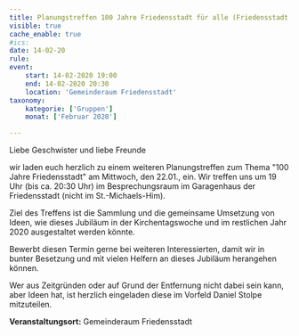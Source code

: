 ```yaml
---
title: Planungstreffen 100 Jahre Friedensstadt für alle (Friedensstadt, nicht im St.-Michaels-Heim)
visible: true
cache_enable: true
#ics: 
date: 14-02-20
rule: 
event:
	start: 14-02-2020 19:00
	end: 14-02-2020 20:30
	location: 'Gemeinderaum Friedensstadt'
taxonomy:
	kategorie: ['Gruppen']
	monat: ['Februar 2020']

---
```

Liebe Geschwister und liebe Freunde
 
wir laden euch herzlich zu einem weiteren Planungstreffen zum Thema "100 Jahre Friedensstadt" am Mittwoch, den 22.01., ein.
Wir treffen uns um 19 Uhr (bis ca. 20:30 Uhr) im Besprechungsraum im Garagenhaus der Friedensstadt (nicht im St.-Michaels-Him).
 
Ziel des Treffens ist die Sammlung und die gemeinsame Umsetzung von Ideen, wie dieses Jubiläum in der Kirchentagswoche und im restlichen Jahr 2020 ausgestaltet werden könnte.
 
Bewerbt diesen Termin gerne bei weiteren Interessierten, damit wir in bunter Besetzung und mit vielen Helfern an dieses Jubiläum herangehen können.

Wer aus Zeitgründen oder auf Grund der Entfernung nicht dabei sein kann, aber Ideen hat, ist herzlich eingeladen diese im Vorfeld Daniel Stolpe mitzuteilen.



**Veranstaltungsort:** Gemeinderaum Friedensstadt

